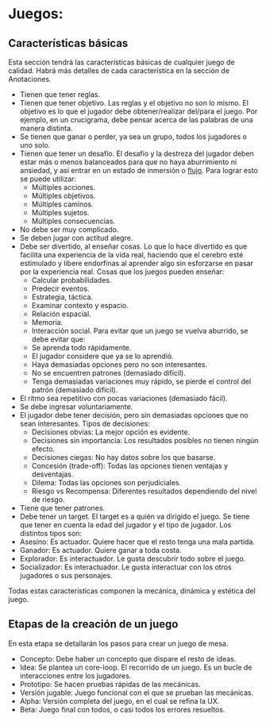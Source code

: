 # Juegos:

## Características básicas
Esta sección tendrá las características básicas de cualquier juego de calidad.
Habrá más detalles de cada característica en la sección de Anotaciones.

* Tienen que tener reglas.
* Tienen que tener objetivo. Las reglas y el objetivo no son lo mismo. El objetivo es lo que el jugador debe obtener/realizar del/para el juego. Por ejemplo, en un crucigrama, debe pensar acerca de las palabras de una manera distinta.
* Se tienen que ganar o perder, ya sea un grupo, todos los jugadores o uno solo.
* Tienen que tener un desafío. El desafío y la destreza del jugador deben estar más o menos balanceados para que no haya aburrimiento ni ansiedad, y así entrar en un estado de inmersión o [flujo](https://es.wikipedia.org/wiki/Flujo_(psicolog%C3%ADa)).
Para lograr esto se puede utilizar:
  * Múltiples acciones.
  * Múltiples objetivos.
  * Múltiples caminos.
  * Múltiples sujetos.
  * Múltiples consecuencias.
* No debe ser muy complicado.
* Se deben jugar con actitud alegre.
* Debe ser divertido, al enseñar cosas. Lo que lo hace divertido es que facilita una experiencia de la vida real, haciendo que el cerebro esté estimulado y libere endorfinas al aprender algo sin esforzarse en pasar por la experiencia real. Cosas que los juegos pueden enseñar:
  * Calcular probabilidades.
  * Predecir eventos.
  * Estrategia, táctica.
  * Examinar contexto y espacio.
  * Relación espacial.
  * Memoria.
  * Interacción social.
Para evitar que un juego se vuelva aburrido, se debe evitar que:
  * Se aprenda todo rápidamente.
  * El jugador considere que ya se lo aprendió.
  * Haya demasiadas opciones pero no son interesantes.
  * No se encuentren patrones (demasiado difícil).
  * Tenga demasiadas variaciones muy rápido, se pierde el control del patrón (demasiado difícil).
* El ritmo sea repetitivo con pocas variaciones (demasiado fácil).
* Se debe ingresar voluntariamente.
* El jugador debe tener decisión, pero sin demasiadas opciones que no sean interesantes. Tipos de decisiones:
  * Decisiones obvias: La mejor opción es evidente.
  * Decisiones sin importancia: Los resultados posibles no tienen ningún efecto.
  * Decisiones ciegas: No hay datos sobre los que basarse.
  * Concesión (trade-off): Todas las opciones tienen ventajas y desventajas.
  * Dilema: Todas las opciones son perjudiciales.
  * Riesgo vs Recompensa: Diferentes resultados dependiendo del nivel de riesgo.
* Tiene que tener patrones.
* Debe tener un target. El target es a quién va dirigido el juego. Se tiene que tener en cuenta la edad del jugador y el tipo de jugador. Los distintos tipos son:
* Asesino: Es actuador. Quiere hacer que el resto tenga una mala partida.
* Ganador: Es actuador. Quiere ganar a toda costa.
* Explorador: Es interactuador. Le gusta descubrir todo sobre el juego.
* Socializador: Es interactuador. Le gusta interactuar con los otros jugadores o sus personajes.

Todas estas características componen la mecánica, dinámica y estética del juego.

## Etapas de la creación de un juego
En esta etapa se detallarán los pasos para crear un juego de mesa.

* Concepto: Debe haber un concepto que dispare el resto de ideas.
* Idea: Se plantea un core-loop. El recorrido de un juego. Es un bucle de interacciones entre los jugadores.
* Prototipo: Se hacen pruebas rápidas de las mecánicas.
* Versión jugable: Juego funcional con el que se prueban las mecánicas.
* Alpha: Versión completa del juego, en el cual se refina la UX.
* Beta: Juego final con todos, o casi todos los errores resueltos.
